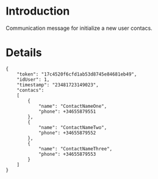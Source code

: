 # Introduction #

Communication message for initialize a new user contacs.


# Details #
```
{ 
    "token": "17c4520f6cfd1ab53d8745e84681eb49", 
    "idUser": 1, 
    "timestamp": "23481723149023", 
    "contacs": 
    [ 
        { 
            "name": "ContactNameOne", 
            "phone": +34655879551
        }, 
        { 
            "name": "ContactNameTwo", 
            "phone": +34655879552
        }, 
        { 
            "name": "ContactNameThree", 
            "phone": +34655879553
        } 
    ] 
}
```